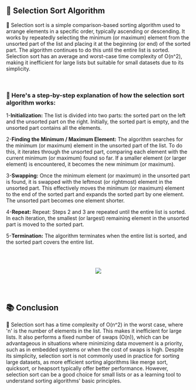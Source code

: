 <h2>📍 Selection Sort Algorithm</h2>

<p>🔹 Selection sort is a simple comparison-based sorting algorithm used to arrange elements in a specific order, typically ascending or descending. It works by repeatedly selecting the minimum (or maximum) element from the unsorted part of the list and placing it at the beginning (or end) of the sorted part. The algorithm continues to do this until the entire list is sorted. Selection sort has an average and worst-case time complexity of O(n^2), making it inefficient for large lists but suitable for small datasets due to its simplicity.</p>
<br />

<h3>📝 Here's a step-by-step explanation of how the selection sort algorithm works:</h3>
<p>1-<b>Initialization:</b> The list is divided into two parts: the sorted part on the left and the unsorted part on the right. Initially, the sorted part is empty, and the unsorted part contains all the elements.</p>
<p>2-<b>Finding the Minimum / Maximum Element:</b> The algorithm searches for the minimum (or maximum) element in the unsorted part of the list. To do this, it iterates through the unsorted part, comparing each element with the current minimum (or maximum) found so far. If a smaller element (or larger element) is encountered, it becomes the new minimum (or maximum).</p>
<p>3-<b>Swapping:</b> Once the minimum element (or maximum) in the unsorted part is found, it is swapped with the leftmost (or rightmost) element in the unsorted part. This effectively moves the minimum (or maximum) element to the end of the sorted part and expands the sorted part by one element. The unsorted part becomes one element shorter.</p>
<p>4-<b>Repeat:</b> Repeat: Steps 2 and 3 are repeated until the entire list is sorted. In each iteration, the smallest (or largest) remaining element in the unsorted part is moved to the sorted part.</p>
<p>5-<b>Termination:</b> The algorithm terminates when the entire list is sorted, and the sorted part covers the entire list.</p>
<br />
<br />
<p align="center">
  <image src="https://www.simplilearn.com/ice9/free_resources_article_thumb/Selection-Sort-Soni/what-is-selection-sort.png" />
</p>
<br />
<br />
<h2>📚 Conclusion</h2>
    
<p>🔸 Selection sort has a time complexity of O(n^2) in the worst case, where 'n' is the number of elements in the list. This makes it inefficient for large lists. It also performs a fixed number of swaps (O(n)), which can be advantageous in situations where minimizing data movement is a priority, such as in embedded systems or when the cost of swaps is high. Despite its simplicity, selection sort is not commonly used in practice for sorting large datasets, as more efficient sorting algorithms like merge sort, quicksort, or heapsort typically offer better performance. However, selection sort can be a good choice for small lists or as a learning tool to understand sorting algorithms' basic principles.</p>